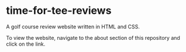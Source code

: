 # time-for-tee-reviews
A golf course review website written in HTML and CSS.

To view the website, navigate to the about section of this repository and click on the link.
